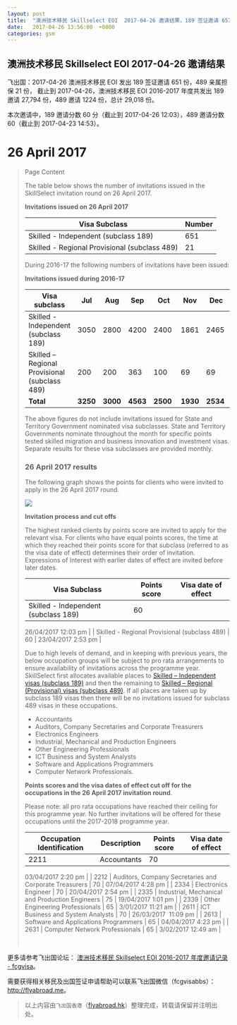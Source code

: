 ```yaml
---
layout: post
title:  "澳洲技术移民 Skillselect EOI  2017-04-26 邀请结果，189 签证邀请 651 份，489 亲属担保 21 份"
date:   2017-04-26 13:56:00  +0800
categories: gsm
---
```


## 澳洲技术移民 Skillselect EOI  2017-04-26 邀请结果

飞出国：2017-04-26 澳洲技术移民 EOI 发出 189 签证邀请 651 份，489 亲属担保 21 份，
截止到 2017-04-26，澳洲技术移民 EOI 2016-2017 年度共发出 189 邀请 27,794 份，489 邀请 1224 份，总计 29,018 份。

本次邀请中，189 邀请分数 60 分（截止到 2017-04-26 12:03），489 邀请分数 60（截止到 2017-04-23 14:53）。

# 26 April 2017
> <!--Page content-->
> Page Content
> 
> ​​​​​​​​​​The table below shows the number of invitations issued in the SkillSelect invitation round on&nbsp;26 April 2017.
> 
> **Invitations issued on&nbsp;26 April 2017**
> 
> | Visa Subclass | Number |
> | --- | --- |
> | Skilled - Independent (subclass 189) | 651 |
> | Skilled - Regional Provisional (subclass 489) | 21 |
> 
> During 2016-17 the following numbers of invitations have been issued:
> 
> **Invitations issued during 2016-17**
> 
> | Visa subclass | Jul | Aug | Sep | Oct | Nov | Dec | Jan | Feb | Mar | Apr | May | June | Total |
> | --- | --- | --- | --- | --- | --- | --- | --- | --- | --- | --- | --- | --- | --- |
> | Skilled - Independent (subclass 189) | 3050 | 2800 | 4200 | 2400&nbsp; | 1861 | 2465&nbsp; | 2016 | 2397 | 5154 | 1451 | 0 | 0 | 27,794 |
> | Skilled – Regional Provisional (subclass 489) | 200 | 200 | 363 | 100 | 69 | 69 | 44 | 55 | 74 | 50 | 0 | 0 | 1224 |
> | **Total** | **3250** | **3000** | **4563** | **2500** | **1930** | **2534** | **2060** | **2452** | **5228** | **1501** | **0** | **0** | **29,018** |
> 
> The above figures do not include invitations issued for State and Territory Government nominated visa subclasses. State and Territory Governments nominate throughout the month for specific points tested skilled migration and business innovation and investment visas. Separate results for these visa subclasses are provided monthly.
> 
> ### 26&nbsp;April 2017 results
> 
> The following graph shows the points for clients who were invited to apply in the&nbsp;26 April 2017 round.
> 
>  ![](https://www.border.gov.au/WorkinginAustralia/PublishingImages/26-april-2017-skillselect.jpg)
> 
> **Invitation process and cut offs**
> 
> The highest ranked clients by points score are invited to apply for the relevant visa. For clients who have equal points scores, the time at which they reached their points score for that subclass (referred to as the visa date of effect) determines their order of invitation. Expressions of Interest with earlier dates of effect are invited before later dates.
> 
> | Visa Subclass | Points score | Visa date of effect |
> | --- | --- | --- |
> | Skilled - Independent (subclass 189) | 60 | 
> 26/04/2017 12:03 pm
>  |
> | Skilled - Regional Provisional (subclass 489) | 60 | 23/04/2017 2:53 pm |
> 
> Due to high levels of demand, and in keeping with previous years, the below occupation groups will be subject to pro rata arrangements to ensure availability of invitations across the programme year. SkillSelect first allocates available places to 
 [Skilled – Independent visas (subclass 189)](http://www.border.gov.au/Trav/Visa-1/189-) and then the remaining to 
 [Skilled – Regional (Provisional) visas (subclass 489)](http://www.border.gov.au/Trav/Visa-1/489-). If all places are taken up by subclass 189 visas then there will be no invitations issued for subclass 489 visas in these occupations.
> 
> - Accountants
> - Auditors, Company Secretaries and Corporate Treasurers
> - Electronics Engineers
> - Industrial, Mechanical and Production Engineers
> - Other Engineering Professionals
> - ICT Business and System Analysts
> - Software and Applications Programmers
> - Computer Network Professionals.
> 
> **Points scores and the visa dates of effect cut off for the occupations in the&nbsp;26 April 2017 invitation round**.
> 
> Please note: all pro rata occupations have reached their ceiling for this programme year. No further invitations will be offered for these occupations until the 2017-2018 programme year.
> 
> | Occupation Identification | Description | Points score | Visa date of effect |
> | --- | --- | --- | --- |
> | 2211 | Accountants | 70 | 
> 03/04/2017 2:20 pm
>  |
> | 2212 | Auditors, Company Secretaries and Corporate Treasurers | 70 | 
> 07/04/2017 4:28 pm
>  |
> | 2334 | Electronics Engineer | 70 | 
> 20/04/2017 2:54 pm
>  |
> | 2335 | Industrial, Mechanical and Production Engineers | 75 | 
> 19/04/2017 1:01 pm
>  |
> | 2339 | Other Engineering Professionals | 65 | 3/01/2017 11:21 am |
> | 2611 | ICT Business and ​System Analysts | 70 | 26/03/2017&nbsp; 11:09 pm |
> | 2613 | Software and Applications Programmers | 65 | 
> 04/04/2017 4:23 pm
>  |
> | 2631 | Computer Network Professionals | 65 | 3/02/2017 12:49 am |
> 
> ​ 

更多请参考飞出国论坛： [澳洲技术移民 Skillselect EOI 2016-2017 年度邀请记录 - fcgvisa](http://bbs.fcgvisa.com/t/skillselect-eoi-2016-2017/17031)。

需要获得相关移民及出国签证申请帮助可以联系飞出国微信（fcgvisabbs）： <a href="http://flyabroad.me/contact" target="_blank">http://flyabroad.me</a>。

> 以上内容由`飞出国香港`（<a href="http://flyabroad.hk/" target="_blank">flyabroad.hk</a>）整理完成，转载请保留并注明出处。

